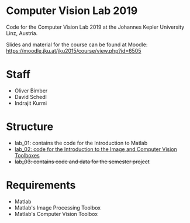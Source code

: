 # Computer Vision Lab 2019
Code for the Computer Vision Lab 2019 at the Johannes Kepler University Linz, Austria.

Slides and material for the course can be found at Moodle:
 https://moodle.jku.at/jku2015/course/view.php?id=6505


# Staff
 * Oliver Bimber
 * David Schedl 
 * Indrajit Kurmi


# Structure

 * lab_01: contains the code for the Introduction to Matlab
 * [lab_02: code for the Introduction to the Image and Computer Vision Toolboxes](./lab_02/)
 * ~~lab_03: contains code and data for the semester project~~
   
# Requirements

* Matlab 
* Matlab's Image Processing Toolbox
* Matlab's Computer Vision Toolbox

